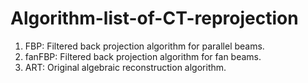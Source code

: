# Algorithm-list-of-CT-reprojection
1. FBP: Filtered back projection algorithm for parallel beams. 
2. fanFBP: Filtered back projection algorithm for fan beams. 
3. ART: Original algebraic reconstruction algorithm. 
